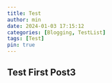 ```yaml
---
title: Test
author: min
date: 2024-01-03 17:15:12
categories: [Blogging, TestList]
tags: [Test]
pin: true
---
```


## Test First Post3